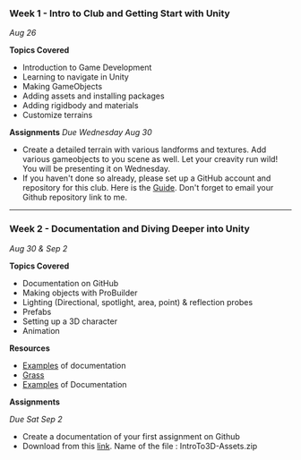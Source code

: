 ### Week 1 - Intro to Club and Getting Start with Unity
*Aug 26*

**Topics Covered**
* Introduction to Game Development
* Learning to navigate in Unity
* Making GameObjects
* Adding assets and installing packages
* Adding rigidbody and materials
* Customize terrains

**Assignments** *Due Wednesday Aug 30*
* Create a detailed terrain with various landforms and textures. Add various gameobjects to you scene as well. Let your creavity run wild! You will be presenting it on Wednesday.
* If you haven't done so already, please set up a GitHub account and repository for this club. Here is the [Guide](prep.md). Don't forget to email your Github repository link to me.
---
### Week 2 - Documentation and Diving Deeper into Unity
*Aug 30 & Sep 2*

**Topics Covered**
* Documentation on GitHub
* Making objects with ProBuilder
* Lighting (Directional, spotlight, area, point) & reflection probes
* Prefabs
* Setting up a 3D character
* Animation

**Resources**
* [Examples](https://alternaterealities.nyuadim.com/category/spring-2021/) of documentation
* [Grass](https://assetstore.unity.com/packages/2d/textures-materials/nature/grass-flowers-pack-free-138810)
* [Examples](https://github.com/pangnasun/ConnectionsLab) of Documentation 

**Assignments** 

*Due Sat Sep 2*

* Create a documentation of your first assignment on Github
* Download from this [link](https://learn.unity.com/tutorial/project-files-prepare-for-the-unity-certified-associate-game-developer-exam-98049840928345928305983#). Name of the file : IntroTo3D-Assets.zip


